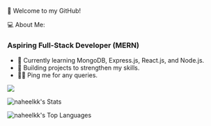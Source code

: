 👋 Welcome to my GitHub!

💻 About Me:

### Aspiring Full-Stack Developer (MERN)

- 🌱 Currently learning MongoDB, Express.js, React.js, and Node.js.
- 💼 Building projects to strengthen my skills.
- 🧑‍💻 Ping me for any queries.


[![](https://github.com/naheelkk)](https://www.linkedin.com/in/naheel-kk/)

![naheelkk's Stats](https://github-readme-stats.vercel.app/api?username=naheelkk&theme=vue-dark&show_icons=true&hide_border=true&count_private=true)


![naheelkk's Top Languages](https://github-readme-stats.vercel.app/api/top-langs/?username=naheelkk&theme=vue-dark&show_icons=true&hide_border=true&layout=compact)

